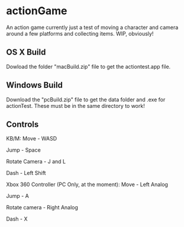 # actionGame

An action game currently just a test of moving a character and camera around a few platforms and collecting items. WIP, obviously!

## OS X Build

Dowload the folder "macBuild.zip" file to get the actiontest.app file.

## Windows Build

Download the "pcBuild.zip" file to get the data folder and .exe for actionTest. These must be in the same directory to work!

## Controls

KB/M: 
Move - WASD

Jump - Space

Rotate Camera - J and L

Dash - Left Shift

Xbox 360 Controller (PC Only, at the moment):
Move - Left Analog

Jump - A

Rotate camera - Right Analog

Dash - X
